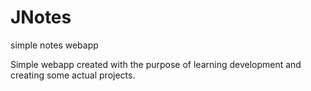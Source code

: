 # JNotes
simple notes webapp

Simple webapp created with the purpose of learning development and creating some actual projects.
